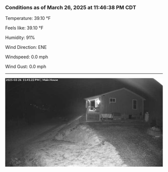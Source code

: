 ### Conditions as of March 26, 2025 at 11:46:38 PM CDT 

Temperature: 39.10 &deg;F

Feels like: 39.10 &deg;F

Humidity: 91%

Wind Direction: ENE

Windspeed: 0.0 mph

Wind Gust: 0.0 mph

---

<img src="./images/latest.jpeg"/>

